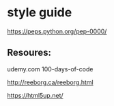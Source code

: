 
# style guide

https://peps.python.org/pep-0000/   

## Resoures:

udemy.com  100-days-of-code

http://reeborg.ca/reeborg.html


https://html5up.net/
